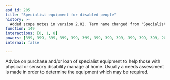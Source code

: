 ```yaml
---
esd_id: 205
title: "Specialist equipment for disabled people"
history: >-
  Added scope notes in version 2.02. Term name changed from 'Specialist equipment' to 'Disabled people - specialist equipment' in version 3.00. Name changed in version 4.0.1.
function: 149
interactions: [0, 1, 8]
powers: [399, 399, 399, 399, 399, 399, 399, 399, 399, 399, 399, 399, 2066, 2066, 2066, 2066, 2066, 2066, 2066, 2066, 2066, 2066, 2066, 2066, 2066, 2066, 2066, 2066, 2066, 2066, 2066, 2066, 2477, 2477, 2477, 2477, 2477, 2477, 2484, 2484, 2484, 2484, 2484, 2484, 2484, 2484, 2484, 2705, 2705, 2705, 2705, 2706, 2706, 2706, 2706, 2706]
internal: false

---
```


Advice on purchase and/or loan of specialist equipment to help those with physical or sensory disability manage at home.  Usually a needs assessment is made in order to determine the equipment which may be required.

